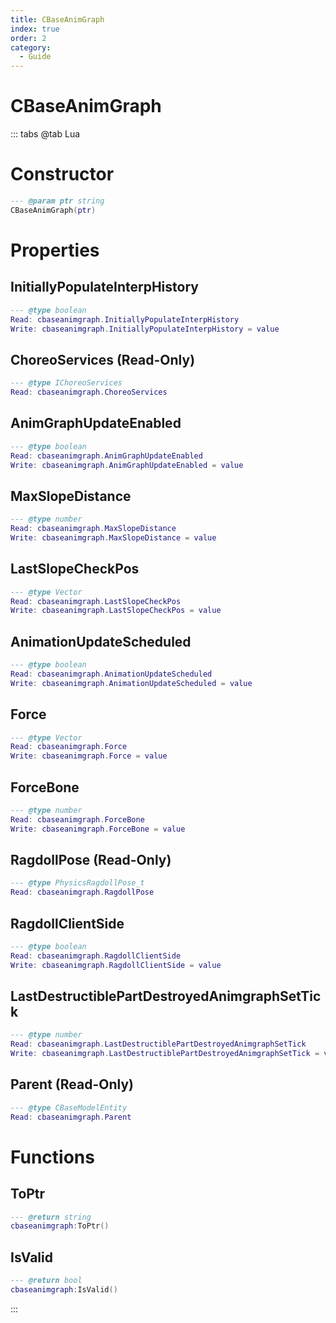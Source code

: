 ```yaml
---
title: CBaseAnimGraph
index: true
order: 2
category:
  - Guide
---
```


# CBaseAnimGraph

::: tabs
@tab Lua
# Constructor
```lua
--- @param ptr string
CBaseAnimGraph(ptr)
```
# Properties
## InitiallyPopulateInterpHistory 
```lua
--- @type boolean
Read: cbaseanimgraph.InitiallyPopulateInterpHistory
Write: cbaseanimgraph.InitiallyPopulateInterpHistory = value
```
## ChoreoServices (Read-Only)
```lua
--- @type IChoreoServices
Read: cbaseanimgraph.ChoreoServices
```
## AnimGraphUpdateEnabled 
```lua
--- @type boolean
Read: cbaseanimgraph.AnimGraphUpdateEnabled
Write: cbaseanimgraph.AnimGraphUpdateEnabled = value
```
## MaxSlopeDistance 
```lua
--- @type number
Read: cbaseanimgraph.MaxSlopeDistance
Write: cbaseanimgraph.MaxSlopeDistance = value
```
## LastSlopeCheckPos 
```lua
--- @type Vector
Read: cbaseanimgraph.LastSlopeCheckPos
Write: cbaseanimgraph.LastSlopeCheckPos = value
```
## AnimationUpdateScheduled 
```lua
--- @type boolean
Read: cbaseanimgraph.AnimationUpdateScheduled
Write: cbaseanimgraph.AnimationUpdateScheduled = value
```
## Force 
```lua
--- @type Vector
Read: cbaseanimgraph.Force
Write: cbaseanimgraph.Force = value
```
## ForceBone 
```lua
--- @type number
Read: cbaseanimgraph.ForceBone
Write: cbaseanimgraph.ForceBone = value
```
## RagdollPose (Read-Only)
```lua
--- @type PhysicsRagdollPose_t
Read: cbaseanimgraph.RagdollPose
```
## RagdollClientSide 
```lua
--- @type boolean
Read: cbaseanimgraph.RagdollClientSide
Write: cbaseanimgraph.RagdollClientSide = value
```
## LastDestructiblePartDestroyedAnimgraphSetTick 
```lua
--- @type number
Read: cbaseanimgraph.LastDestructiblePartDestroyedAnimgraphSetTick
Write: cbaseanimgraph.LastDestructiblePartDestroyedAnimgraphSetTick = value
```
## Parent (Read-Only)
```lua
--- @type CBaseModelEntity
Read: cbaseanimgraph.Parent
```
# Functions
## ToPtr
```lua
--- @return string
cbaseanimgraph:ToPtr()
```
## IsValid
```lua
--- @return bool
cbaseanimgraph:IsValid()
```

:::